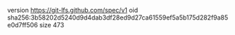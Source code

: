 version https://git-lfs.github.com/spec/v1
oid sha256:3b58202d5240d9d4dab3df28ed9d27ca61559ef5a5b175d282f9a85e0d7ff506
size 473
